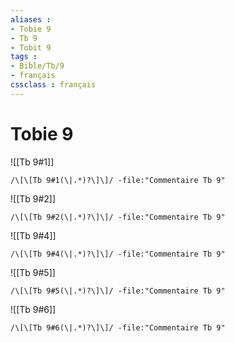```yaml
---
aliases : 
- Tobie 9
- Tb 9
- Tobit 9
tags : 
- Bible/Tb/9
- français
cssclass : français
---
```


# Tobie 9

![[Tb 9#1]]

```query
/\[\[Tb 9#1(\|.*)?\]\]/ -file:"Commentaire Tb 9"
```

![[Tb 9#2]]

```query
/\[\[Tb 9#2(\|.*)?\]\]/ -file:"Commentaire Tb 9"
```

![[Tb 9#4]]

```query
/\[\[Tb 9#4(\|.*)?\]\]/ -file:"Commentaire Tb 9"
```

![[Tb 9#5]]

```query
/\[\[Tb 9#5(\|.*)?\]\]/ -file:"Commentaire Tb 9"
```

![[Tb 9#6]]

```query
/\[\[Tb 9#6(\|.*)?\]\]/ -file:"Commentaire Tb 9"
```

